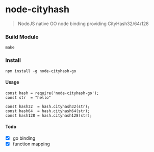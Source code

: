 # node-cityhash

> NodeJS native GO node binding providing CityHash32/64/128


### Build Module
```console
make
```

### Install
```
npm install -g node-cityhash-go
```
#### Usage
```
const hash = require('node-cityhash-go');
const str  = "hello"

const hash32  = hash.cityhash32(str);
const hash64  = hash.cityhash64(str);
const hash128 = hash.cityhash128(str);
```

#### Todo
- [x] go binding
- [x] function mapping
